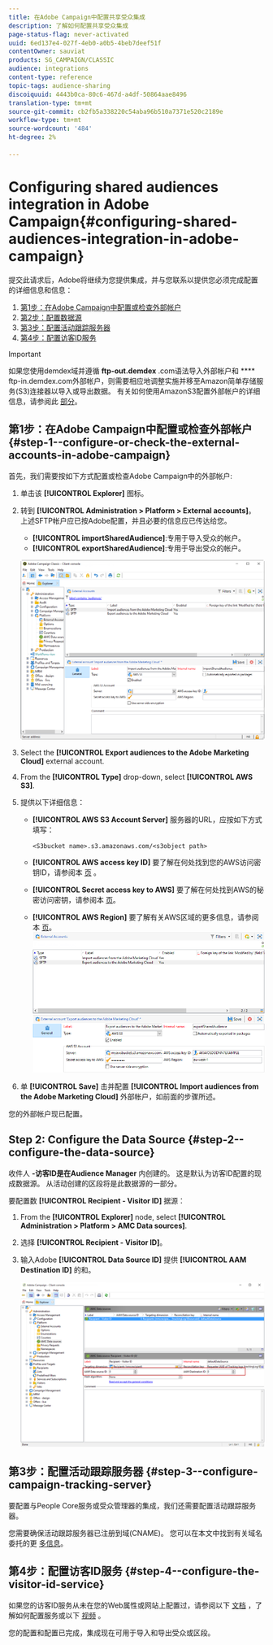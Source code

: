 ```yaml
---
title: 在Adobe Campaign中配置共享受众集成
description: 了解如何配置共享受众集成
page-status-flag: never-activated
uuid: 6ed137e4-027f-4eb0-a0b5-4beb7deef51f
contentOwner: sauviat
products: SG_CAMPAIGN/CLASSIC
audience: integrations
content-type: reference
topic-tags: audience-sharing
discoiquuid: 4443b0ca-80c6-467d-a4df-50864aae8496
translation-type: tm+mt
source-git-commit: cb2fb5a338220c54aba96b510a7371e520c2189e
workflow-type: tm+mt
source-wordcount: '484'
ht-degree: 2%

---
```



# Configuring shared audiences integration in Adobe Campaign{#configuring-shared-audiences-integration-in-adobe-campaign}

提交此请求后，Adobe将继续为您提供集成，并与您联系以提供您必须完成配置的详细信息和信息：

1. [第1步：在Adobe Campaign中配置或检查外部帐户](#step-1--configure-or-check-the-external-accounts-in-adobe-campaign)
1. [第2步：配置数据源](#step-2--configure-the-data-source)
1. [第3步：配置活动跟踪服务器](#step-3--configure-campaign-tracking-server)
1. [第4步：配置访客ID服务](#step-4--configure-the-visitor-id-service)

>[!IMPORTANT]
>
>如果您使用demdex域并遵循 **ftp-out.demdex** .com语法导入外部帐户和 **** ftp-in.demdex.com外部帐户，则需要相应地调整实施并移至Amazon简单存储服务(S3)连接器以导入或导出数据。 有关如何使用AmazonS3配置外部帐户的详细信息，请参阅此 [部分](../../integrations/using/configuring-shared-audiences-integration-in-adobe-campaign.md#step-1--configure-or-check-the-external-accounts-in-adobe-campaign)。

## 第1步：在Adobe Campaign中配置或检查外部帐户 {#step-1--configure-or-check-the-external-accounts-in-adobe-campaign}

首先，我们需要按如下方式配置或检查Adobe Campaign中的外部帐户:

1. 单击该 **[!UICONTROL Explorer]** 图标。
1. 转到 **[!UICONTROL Administration > Platform > External accounts]**。 上述SFTP帐户应已按Adobe配置，并且必要的信息应已传达给您。

   * **[!UICONTROL importSharedAudience]**:专用于导入受众的帐户。
   * **[!UICONTROL exportSharedAudience]**:专用于导出受众的帐户。

   ![](assets/aam_config_1.png)

1. Select the **[!UICONTROL Export audiences to the Adobe Marketing Cloud]** external account.

1. From the **[!UICONTROL Type]** drop-down, select **[!UICONTROL AWS S3]**.

1. 提供以下详细信息：

   * **[!UICONTROL AWS S3 Account Server]**
服务器的URL，应按如下方式填写：

      ```
      <S3bucket name>.s3.amazonaws.com/<s3object path>
      ```

   * **[!UICONTROL AWS access key ID]**
要了解在何处找到您的AWS访问密钥ID，请参阅本 [页](https://docs.aws.amazon.com/general/latest/gr/aws-sec-cred-types.html#access-keys-and-secret-access-keys) 。

   * **[!UICONTROL Secret access key to AWS]**
要了解在何处找到AWS的秘密访问密钥，请参阅本 [页](https://aws.amazon.com/fr/blogs/security/wheres-my-secret-access-key/)。

   * **[!UICONTROL AWS Region]**
要了解有关AWS区域的更多信息，请参阅本 [页](https://aws.amazon.com/about-aws/global-infrastructure/regions_az/)。
   ![](assets/aam_config_2.png)

1. 单 **[!UICONTROL Save]** 击并配置 **[!UICONTROL Import audiences from the Adobe Marketing Cloud]** 外部帐户，如前面的步骤所述。

您的外部帐户现已配置。

## Step 2: Configure the Data Source {#step-2--configure-the-data-source}

收件人 **-访客ID是在Audience Manager** 内创建的。 这是默认为访客ID配置的现成数据源。 从活动创建的区段将是此数据源的一部分。

要配置数 **[!UICONTROL Recipient - Visitor ID]** 据源：

1. From the **[!UICONTROL Explorer]** node, select **[!UICONTROL Administration > Platform > AMC Data sources]**.
1. 选择 **[!UICONTROL Recipient - Visitor ID]**。
1. 输入Adobe **[!UICONTROL Data Source ID]** 提供 **[!UICONTROL AAM Destination ID]** 的和。

   ![](assets/aam_config_3.png)

## 第3步：配置活动跟踪服务器 {#step-3--configure-campaign-tracking-server}

要配置与People Core服务或受众管理器的集成，我们还需要配置活动跟踪服务器。

您需要确保活动跟踪服务器已注册到域(CNAME)。 您可以在本文中找到有关域名委托的更 [多信息](https://helpx.adobe.com/cn/campaign/kb/domain-name-delegation.html)。

## 第4步：配置访客ID服务 {#step-4--configure-the-visitor-id-service}

如果您的访客ID服务从未在您的Web属性或网站上配置过，请参阅以下 [文档](https://docs.adobe.com/content/help/en/id-service/using/implementation/setup-aam-analytics.html) ，了解如何配置服务或以下 [视频](https://helpx.adobe.com/cn/marketing-cloud/how-to/email-marketing.html#step-two) 。

您的配置和配置已完成，集成现在可用于导入和导出受众或区段。
